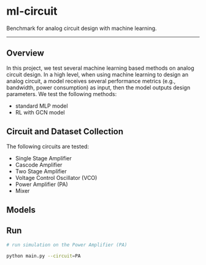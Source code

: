 # ml-circuit
Benchmark for analog circuit design with machine learning.

---

## Overview

In this project, we test several machine learning based methods on analog circuit design.
In a high level, when using machine learning to design an analog circuit, a model receives several performance metrics (e.g., bandwidth, power consumption) as input,
then the model outputs design parameters. We test the following methods:

- standard MLP model
- RL with GCN model

## Circuit and Dataset Collection

The following circuits are tested:
- Single Stage Amplifier
- Cascode Amplifier
- Two Stage Amplifier
- Voltage Control Oscillator (VCO)
- Power Amplifier (PA)
- Mixer

## Models

## Run

```bash
# run simulation on the Power Amplifier (PA)

python main.py --circuit=PA
```